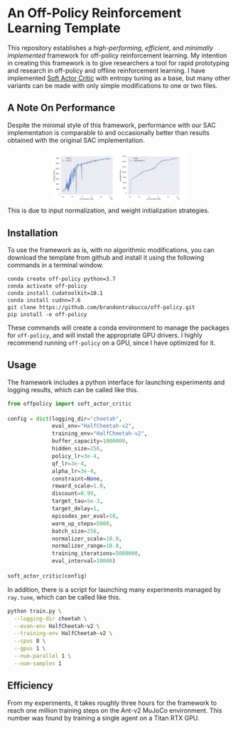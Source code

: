 # An Off-Policy Reinforcement Learning Template

This repository establishes a *high-performing*, *efficient*, and *minimally implemented* framework for off-policy reinforcement learning. My intention in creating this framework is to give researchers a tool for rapid prototyping and research in off-policy and offline reinforcement learning. I have implemented [Soft Actor Critic](https://arxiv.org/pdf/1812.05905.pdf) with entropy tuning as a base, but many other variants can be made with only simple modifications to one or two files.

## A Note On Performance

Despite the minimal style of this framework, performance with our SAC implementation is comparable to and occasionally better than results obtained with the original SAC implementation.

<p align="center"><img src="images/ant.png" align="middle" width="30%"/><img src="images/cheetah.png" align="middle" width="30%"/></p>

This is due to input normalization, and weight initialization strategies.

## Installation

To use the framework as is, with no algorithmic modifications, you can download the template from github and install it using the following commands in a terminal window.

```
conda create off-policy python=3.7
conda activate off-policy
conda install cudatoolkit=10.1
conda install cudnn=7.6
git clone https://github.com/brandontrabucco/off-policy.git
pip install -e off-policy
```

These commands will create a conda environment to manage the packages for `off-policy`, and will install the appropriate GPU drivers. I highly recommend running `off-policy` on a GPU, since I have optimized for it.

## Usage

The framework includes a python interface for launching experiments and logging results, which can be called like this. 

```python
from offpolicy import soft_actor_critic

config = dict(logging_dir="cheetah",
              eval_env="HalfCheetah-v2",
              training_env="HalfCheetah-v2",
              buffer_capacity=1000000,
              hidden_size=256,
              policy_lr=3e-4,
              qf_lr=3e-4,
              alpha_lr=3e-4,
              constraint=None,
              reward_scale=1.0,
              discount=0.99,
              target_tau=5e-3,
              target_delay=1,
              episodes_per_eval=10,
              warm_up_steps=5000,
              batch_size=256,
              normalizer_scale=10.0,
              normalizer_range=10.0,
              training_iterations=5000000,
              eval_interval=10000)
              
soft_actor_critic(config)
```

In addition, there is a script for launching many experiments managed by `ray.tune`, which can be called like this.

```bash
python train.py \
  --logging-dir cheetah \
  --evan-env HalfCheetah-v2 \
  --training-env HalfCheetah-v2 \
  --cpus 8 \
  --gpus 1 \
  --num-parallel 1 \
  --num-samples 1
```

## Efficiency

From my experiments, it takes roughly three hours for the framework to reach one million training steps on the Ant-v2 MuJoCo environment. This number was found by training a single agent on a Titan RTX GPU.